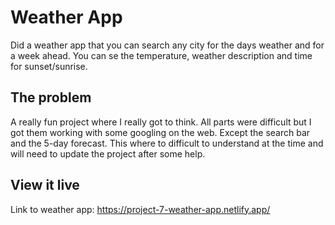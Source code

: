 # Weather App

Did a weather app that you can search any city for the days weather and for a week ahead. You can se the temperature, weather description and time for sunset/sunrise.

## The problem

A really fun project where I really got to think. All parts were difficult but I got them working with some googling on the web. Except the search bar and the 5-day forecast. This where to difficult to understand at the time and will need to update the project after some help. 

## View it live

Link to weather app: https://project-7-weather-app.netlify.app/ 
